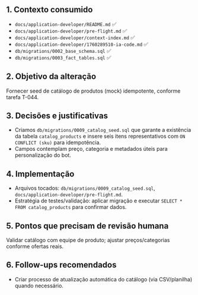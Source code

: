 ## 1. Contexto consumido
- `docs/application-developer/README.md` ✅
- `docs/application-developer/pre-flight.md` ✅
- `docs/application-developer/context-index.md` ✅
- `docs/application-developer/1760289510-ia-code.md` ✅
- `db/migrations/0002_base_schema.sql` ✅
- `db/migrations/0003_fact_tables.sql` ✅

## 2. Objetivo da alteração
Fornecer seed de catálogo de produtos (mock) idempotente, conforme tarefa T-044.

## 3. Decisões e justificativas
- Criamos `db/migrations/0009_catalog_seed.sql` que garante a existência da tabela `catalog_products` e insere seis itens representativos com `ON CONFLICT (sku)` para idempotência.
- Campos contemplam preço, categoria e metadados úteis para personalização do bot.

## 4. Implementação
- Arquivos tocados: `db/migrations/0009_catalog_seed.sql`, `docs/application-developer/pre-flight.md`.
- Estratégia de testes/validação: aplicar migração e executar `SELECT * FROM catalog_products` para confirmar dados.

## 5. Pontos que precisam de revisão humana
Validar catálogo com equipe de produto; ajustar preços/categorias conforme ofertas reais.

## 6. Follow-ups recomendados
- Criar processo de atualização automática do catálogo (via CSV/planilha) quando necessário.
